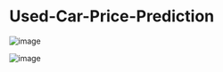 # Used-Car-Price-Prediction

![image](https://github.com/adarshcgowda/Used-Car-Price-Prediction/assets/82589860/79dae1ae-a342-4184-9c0c-d82b9f972e87)

![image](https://github.com/adarshcgowda/Used-Car-Price-Prediction/assets/82589860/ec9d43c6-ae52-4796-9830-9b9460d50cce)


